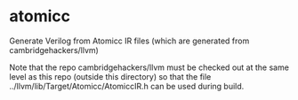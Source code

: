 # atomicc
Generate Verilog from Atomicc IR files (which are generated from cambridgehackers/llvm)

Note that the repo cambridgehackers/llvm must be checked out at the same level as this repo
(outside this directory) so that the file ../llvm/lib/Target/Atomicc/AtomiccIR.h can be used
during build.
